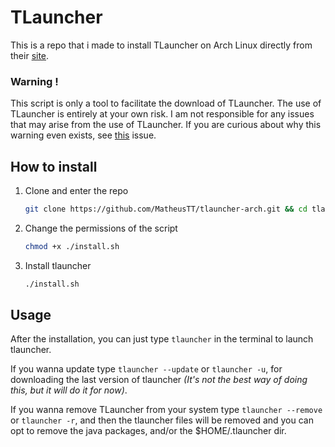 # TLauncher
This is a repo that i made to install TLauncher on Arch Linux directly from their [site](https://tlauncher.org/).

### Warning !
This script is only a tool to facilitate the download of TLauncher. The use of TLauncher is entirely at your own risk. I am not responsible for any issues that may arise from the use of TLauncher. If you are curious about why this warning even exists, see [this](https://github.com/MatheusTT/tlauncher-arch/issues/1) issue.

## How to install

1. Clone and enter the repo
    ```bash
    git clone https://github.com/MatheusTT/tlauncher-arch.git && cd tlauncher-arch
    ```
2. Change the permissions of the script
    ```bash
    chmod +x ./install.sh
    ```
3. Install tlauncher
    ```bash
    ./install.sh
    ```

## Usage
After the installation, you can just type `tlauncher` in the terminal to launch tlauncher.

If you wanna update type `tlauncher --update` or `tlauncher -u`, for downloading the last version of tlauncher _(It's not the best way of doing this, but it will do it for now)_.

If you wanna remove TLauncher from your system type `tlauncher --remove` or `tlauncher -r`, and then the tlauncher files will be removed and you can opt to remove the java packages, and/or the $HOME/.tlauncher dir.
